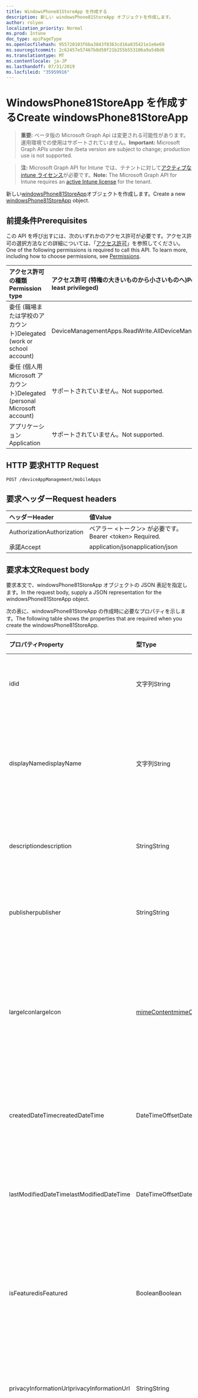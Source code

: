 ```yaml
---
title: WindowsPhone81StoreApp を作成する
description: 新しい windowsPhone81StoreApp オブジェクトを作成します。
author: rolyon
localization_priority: Normal
ms.prod: Intune
doc_type: apiPageType
ms.openlocfilehash: 955720103f6ba3843f8363cd16a835421e1e6e69
ms.sourcegitcommit: 2c62457e57467b8d50f21b255b553106a9a5d8d6
ms.translationtype: MT
ms.contentlocale: ja-JP
ms.lasthandoff: 07/31/2019
ms.locfileid: "35959916"
---
```

# <a name="create-windowsphone81storeapp"></a><span data-ttu-id="df3c6-103">WindowsPhone81StoreApp を作成する</span><span class="sxs-lookup"><span data-stu-id="df3c6-103">Create windowsPhone81StoreApp</span></span>

> <span data-ttu-id="df3c6-104">**重要:** ベータ版の Microsoft Graph Api は変更される可能性があります。運用環境での使用はサポートされていません。</span><span class="sxs-lookup"><span data-stu-id="df3c6-104">**Important:** Microsoft Graph APIs under the /beta version are subject to change; production use is not supported.</span></span>

> <span data-ttu-id="df3c6-105">**注:** Microsoft Graph API for Intune では、テナントに対して[アクティブな intune ライセンス](https://go.microsoft.com/fwlink/?linkid=839381)が必要です。</span><span class="sxs-lookup"><span data-stu-id="df3c6-105">**Note:** The Microsoft Graph API for Intune requires an [active Intune license](https://go.microsoft.com/fwlink/?linkid=839381) for the tenant.</span></span>

<span data-ttu-id="df3c6-106">新しい[windowsPhone81StoreApp](../resources/intune-apps-windowsphone81storeapp.md)オブジェクトを作成します。</span><span class="sxs-lookup"><span data-stu-id="df3c6-106">Create a new [windowsPhone81StoreApp](../resources/intune-apps-windowsphone81storeapp.md) object.</span></span>

## <a name="prerequisites"></a><span data-ttu-id="df3c6-107">前提条件</span><span class="sxs-lookup"><span data-stu-id="df3c6-107">Prerequisites</span></span>
<span data-ttu-id="df3c6-p101">この API を呼び出すには、次のいずれかのアクセス許可が必要です。アクセス許可の選択方法などの詳細については、「[アクセス許可](/graph/permissions-reference)」を参照してください。</span><span class="sxs-lookup"><span data-stu-id="df3c6-p101">One of the following permissions is required to call this API. To learn more, including how to choose permissions, see [Permissions](/graph/permissions-reference).</span></span>

|<span data-ttu-id="df3c6-110">アクセス許可の種類</span><span class="sxs-lookup"><span data-stu-id="df3c6-110">Permission type</span></span>|<span data-ttu-id="df3c6-111">アクセス許可 (特権の大きいものから小さいものへ)</span><span class="sxs-lookup"><span data-stu-id="df3c6-111">Permissions (from most to least privileged)</span></span>|
|:---|:---|
|<span data-ttu-id="df3c6-112">委任 (職場または学校のアカウント)</span><span class="sxs-lookup"><span data-stu-id="df3c6-112">Delegated (work or school account)</span></span>|<span data-ttu-id="df3c6-113">DeviceManagementApps.ReadWrite.All</span><span class="sxs-lookup"><span data-stu-id="df3c6-113">DeviceManagementApps.ReadWrite.All</span></span>|
|<span data-ttu-id="df3c6-114">委任 (個人用 Microsoft アカウント)</span><span class="sxs-lookup"><span data-stu-id="df3c6-114">Delegated (personal Microsoft account)</span></span>|<span data-ttu-id="df3c6-115">サポートされていません。</span><span class="sxs-lookup"><span data-stu-id="df3c6-115">Not supported.</span></span>|
|<span data-ttu-id="df3c6-116">アプリケーション</span><span class="sxs-lookup"><span data-stu-id="df3c6-116">Application</span></span>|<span data-ttu-id="df3c6-117">サポートされていません。</span><span class="sxs-lookup"><span data-stu-id="df3c6-117">Not supported.</span></span>|

## <a name="http-request"></a><span data-ttu-id="df3c6-118">HTTP 要求</span><span class="sxs-lookup"><span data-stu-id="df3c6-118">HTTP Request</span></span>
<!-- {
  "blockType": "ignored"
}
-->
``` http
POST /deviceAppManagement/mobileApps
```

## <a name="request-headers"></a><span data-ttu-id="df3c6-119">要求ヘッダー</span><span class="sxs-lookup"><span data-stu-id="df3c6-119">Request headers</span></span>
|<span data-ttu-id="df3c6-120">ヘッダー</span><span class="sxs-lookup"><span data-stu-id="df3c6-120">Header</span></span>|<span data-ttu-id="df3c6-121">値</span><span class="sxs-lookup"><span data-stu-id="df3c6-121">Value</span></span>|
|:---|:---|
|<span data-ttu-id="df3c6-122">Authorization</span><span class="sxs-lookup"><span data-stu-id="df3c6-122">Authorization</span></span>|<span data-ttu-id="df3c6-123">ベアラー &lt;トークン&gt; が必要です。</span><span class="sxs-lookup"><span data-stu-id="df3c6-123">Bearer &lt;token&gt; Required.</span></span>|
|<span data-ttu-id="df3c6-124">承諾</span><span class="sxs-lookup"><span data-stu-id="df3c6-124">Accept</span></span>|<span data-ttu-id="df3c6-125">application/json</span><span class="sxs-lookup"><span data-stu-id="df3c6-125">application/json</span></span>|

## <a name="request-body"></a><span data-ttu-id="df3c6-126">要求本文</span><span class="sxs-lookup"><span data-stu-id="df3c6-126">Request body</span></span>
<span data-ttu-id="df3c6-127">要求本文で、windowsPhone81StoreApp オブジェクトの JSON 表記を指定します。</span><span class="sxs-lookup"><span data-stu-id="df3c6-127">In the request body, supply a JSON representation for the windowsPhone81StoreApp object.</span></span>

<span data-ttu-id="df3c6-128">次の表に、windowsPhone81StoreApp の作成時に必要なプロパティを示します。</span><span class="sxs-lookup"><span data-stu-id="df3c6-128">The following table shows the properties that are required when you create the windowsPhone81StoreApp.</span></span>

|<span data-ttu-id="df3c6-129">プロパティ</span><span class="sxs-lookup"><span data-stu-id="df3c6-129">Property</span></span>|<span data-ttu-id="df3c6-130">型</span><span class="sxs-lookup"><span data-stu-id="df3c6-130">Type</span></span>|<span data-ttu-id="df3c6-131">説明</span><span class="sxs-lookup"><span data-stu-id="df3c6-131">Description</span></span>|
|:---|:---|:---|
|<span data-ttu-id="df3c6-132">id</span><span class="sxs-lookup"><span data-stu-id="df3c6-132">id</span></span>|<span data-ttu-id="df3c6-133">文字列</span><span class="sxs-lookup"><span data-stu-id="df3c6-133">String</span></span>|<span data-ttu-id="df3c6-134">エンティティのキー。</span><span class="sxs-lookup"><span data-stu-id="df3c6-134">Key of the entity.</span></span> <span data-ttu-id="df3c6-135">[mobileApp](../resources/intune-apps-mobileapp.md) から継承します</span><span class="sxs-lookup"><span data-stu-id="df3c6-135">Inherited from [mobileApp](../resources/intune-apps-mobileapp.md)</span></span>|
|<span data-ttu-id="df3c6-136">displayName</span><span class="sxs-lookup"><span data-stu-id="df3c6-136">displayName</span></span>|<span data-ttu-id="df3c6-137">文字列</span><span class="sxs-lookup"><span data-stu-id="df3c6-137">String</span></span>|<span data-ttu-id="df3c6-138">管理者が提供またはインポートしたアプリのタイトル。</span><span class="sxs-lookup"><span data-stu-id="df3c6-138">The admin provided or imported title of the app.</span></span> <span data-ttu-id="df3c6-139">[mobileApp](../resources/intune-apps-mobileapp.md) から継承します</span><span class="sxs-lookup"><span data-stu-id="df3c6-139">Inherited from [mobileApp](../resources/intune-apps-mobileapp.md)</span></span>|
|<span data-ttu-id="df3c6-140">description</span><span class="sxs-lookup"><span data-stu-id="df3c6-140">description</span></span>|<span data-ttu-id="df3c6-141">String</span><span class="sxs-lookup"><span data-stu-id="df3c6-141">String</span></span>|<span data-ttu-id="df3c6-142">アプリの説明。</span><span class="sxs-lookup"><span data-stu-id="df3c6-142">The description of the app.</span></span> <span data-ttu-id="df3c6-143">[mobileApp](../resources/intune-apps-mobileapp.md) から継承します</span><span class="sxs-lookup"><span data-stu-id="df3c6-143">Inherited from [mobileApp](../resources/intune-apps-mobileapp.md)</span></span>|
|<span data-ttu-id="df3c6-144">publisher</span><span class="sxs-lookup"><span data-stu-id="df3c6-144">publisher</span></span>|<span data-ttu-id="df3c6-145">String</span><span class="sxs-lookup"><span data-stu-id="df3c6-145">String</span></span>|<span data-ttu-id="df3c6-146">アプリの発行元。</span><span class="sxs-lookup"><span data-stu-id="df3c6-146">The publisher of the app.</span></span> <span data-ttu-id="df3c6-147">[mobileApp](../resources/intune-apps-mobileapp.md) から継承します</span><span class="sxs-lookup"><span data-stu-id="df3c6-147">Inherited from [mobileApp](../resources/intune-apps-mobileapp.md)</span></span>|
|<span data-ttu-id="df3c6-148">largeIcon</span><span class="sxs-lookup"><span data-stu-id="df3c6-148">largeIcon</span></span>|[<span data-ttu-id="df3c6-149">mimeContent</span><span class="sxs-lookup"><span data-stu-id="df3c6-149">mimeContent</span></span>](../resources/intune-shared-mimecontent.md)|<span data-ttu-id="df3c6-150">アプリの詳細に表示され、アイコンのアップロードに使用される大きいアイコン。</span><span class="sxs-lookup"><span data-stu-id="df3c6-150">The large icon, to be displayed in the app details and used for upload of the icon.</span></span> <span data-ttu-id="df3c6-151">[mobileApp](../resources/intune-apps-mobileapp.md) から継承します</span><span class="sxs-lookup"><span data-stu-id="df3c6-151">Inherited from [mobileApp](../resources/intune-apps-mobileapp.md)</span></span>|
|<span data-ttu-id="df3c6-152">createdDateTime</span><span class="sxs-lookup"><span data-stu-id="df3c6-152">createdDateTime</span></span>|<span data-ttu-id="df3c6-153">DateTimeOffset</span><span class="sxs-lookup"><span data-stu-id="df3c6-153">DateTimeOffset</span></span>|<span data-ttu-id="df3c6-154">アプリが作成された日時。</span><span class="sxs-lookup"><span data-stu-id="df3c6-154">The date and time the app was created.</span></span> <span data-ttu-id="df3c6-155">[mobileApp](../resources/intune-apps-mobileapp.md) から継承します</span><span class="sxs-lookup"><span data-stu-id="df3c6-155">Inherited from [mobileApp](../resources/intune-apps-mobileapp.md)</span></span>|
|<span data-ttu-id="df3c6-156">lastModifiedDateTime</span><span class="sxs-lookup"><span data-stu-id="df3c6-156">lastModifiedDateTime</span></span>|<span data-ttu-id="df3c6-157">DateTimeOffset</span><span class="sxs-lookup"><span data-stu-id="df3c6-157">DateTimeOffset</span></span>|<span data-ttu-id="df3c6-158">アプリが最後に変更された日時。</span><span class="sxs-lookup"><span data-stu-id="df3c6-158">The date and time the app was last modified.</span></span> <span data-ttu-id="df3c6-159">[mobileApp](../resources/intune-apps-mobileapp.md) から継承します</span><span class="sxs-lookup"><span data-stu-id="df3c6-159">Inherited from [mobileApp](../resources/intune-apps-mobileapp.md)</span></span>|
|<span data-ttu-id="df3c6-160">isFeatured</span><span class="sxs-lookup"><span data-stu-id="df3c6-160">isFeatured</span></span>|<span data-ttu-id="df3c6-161">Boolean</span><span class="sxs-lookup"><span data-stu-id="df3c6-161">Boolean</span></span>|<span data-ttu-id="df3c6-162">アプリが管理者のおすすめとしてマークされたかどうかを示す値。[mobileApp](../resources/intune-apps-mobileapp.md) から継承します</span><span class="sxs-lookup"><span data-stu-id="df3c6-162">The value indicating whether the app is marked as featured by the admin. Inherited from [mobileApp](../resources/intune-apps-mobileapp.md)</span></span>|
|<span data-ttu-id="df3c6-163">privacyInformationUrl</span><span class="sxs-lookup"><span data-stu-id="df3c6-163">privacyInformationUrl</span></span>|<span data-ttu-id="df3c6-164">String</span><span class="sxs-lookup"><span data-stu-id="df3c6-164">String</span></span>|<span data-ttu-id="df3c6-165">プライバシーに関する声明の URL。</span><span class="sxs-lookup"><span data-stu-id="df3c6-165">The privacy statement Url.</span></span> <span data-ttu-id="df3c6-166">[mobileApp](../resources/intune-apps-mobileapp.md) から継承します</span><span class="sxs-lookup"><span data-stu-id="df3c6-166">Inherited from [mobileApp](../resources/intune-apps-mobileapp.md)</span></span>|
|<span data-ttu-id="df3c6-167">informationUrl</span><span class="sxs-lookup"><span data-stu-id="df3c6-167">informationUrl</span></span>|<span data-ttu-id="df3c6-168">String</span><span class="sxs-lookup"><span data-stu-id="df3c6-168">String</span></span>|<span data-ttu-id="df3c6-169">詳細情報の URL。</span><span class="sxs-lookup"><span data-stu-id="df3c6-169">The more information Url.</span></span> <span data-ttu-id="df3c6-170">[mobileApp](../resources/intune-apps-mobileapp.md) から継承します</span><span class="sxs-lookup"><span data-stu-id="df3c6-170">Inherited from [mobileApp](../resources/intune-apps-mobileapp.md)</span></span>|
|<span data-ttu-id="df3c6-171">owner</span><span class="sxs-lookup"><span data-stu-id="df3c6-171">owner</span></span>|<span data-ttu-id="df3c6-172">String</span><span class="sxs-lookup"><span data-stu-id="df3c6-172">String</span></span>|<span data-ttu-id="df3c6-173">アプリの所有者。</span><span class="sxs-lookup"><span data-stu-id="df3c6-173">The owner of the app.</span></span> <span data-ttu-id="df3c6-174">[mobileApp](../resources/intune-apps-mobileapp.md) から継承します</span><span class="sxs-lookup"><span data-stu-id="df3c6-174">Inherited from [mobileApp](../resources/intune-apps-mobileapp.md)</span></span>|
|<span data-ttu-id="df3c6-175">developer</span><span class="sxs-lookup"><span data-stu-id="df3c6-175">developer</span></span>|<span data-ttu-id="df3c6-176">String</span><span class="sxs-lookup"><span data-stu-id="df3c6-176">String</span></span>|<span data-ttu-id="df3c6-177">アプリの開発者。</span><span class="sxs-lookup"><span data-stu-id="df3c6-177">The developer of the app.</span></span> <span data-ttu-id="df3c6-178">[mobileApp](../resources/intune-apps-mobileapp.md) から継承します</span><span class="sxs-lookup"><span data-stu-id="df3c6-178">Inherited from [mobileApp](../resources/intune-apps-mobileapp.md)</span></span>|
|<span data-ttu-id="df3c6-179">notes</span><span class="sxs-lookup"><span data-stu-id="df3c6-179">notes</span></span>|<span data-ttu-id="df3c6-180">String</span><span class="sxs-lookup"><span data-stu-id="df3c6-180">String</span></span>|<span data-ttu-id="df3c6-181">アプリ用のメモ。</span><span class="sxs-lookup"><span data-stu-id="df3c6-181">Notes for the app.</span></span> <span data-ttu-id="df3c6-182">[mobileApp](../resources/intune-apps-mobileapp.md) から継承します</span><span class="sxs-lookup"><span data-stu-id="df3c6-182">Inherited from [mobileApp](../resources/intune-apps-mobileapp.md)</span></span>|
|<span data-ttu-id="df3c6-183">uploadState</span><span class="sxs-lookup"><span data-stu-id="df3c6-183">uploadState</span></span>|<span data-ttu-id="df3c6-184">Int32</span><span class="sxs-lookup"><span data-stu-id="df3c6-184">Int32</span></span>|<span data-ttu-id="df3c6-185">アップロード状態。</span><span class="sxs-lookup"><span data-stu-id="df3c6-185">The upload state.</span></span> <span data-ttu-id="df3c6-186">[mobileApp](../resources/intune-apps-mobileapp.md) から継承します</span><span class="sxs-lookup"><span data-stu-id="df3c6-186">Inherited from [mobileApp](../resources/intune-apps-mobileapp.md)</span></span>|
|<span data-ttu-id="df3c6-187">publishingState</span><span class="sxs-lookup"><span data-stu-id="df3c6-187">publishingState</span></span>|[<span data-ttu-id="df3c6-188">mobileAppPublishingState</span><span class="sxs-lookup"><span data-stu-id="df3c6-188">mobileAppPublishingState</span></span>](../resources/intune-apps-mobileapppublishingstate.md)|<span data-ttu-id="df3c6-189">アプリの発行の状態。</span><span class="sxs-lookup"><span data-stu-id="df3c6-189">The publishing state for the app.</span></span> <span data-ttu-id="df3c6-190">アプリが発行されていない限り、アプリを割り当てることができません。</span><span class="sxs-lookup"><span data-stu-id="df3c6-190">The app cannot be assigned unless the app is published.</span></span> <span data-ttu-id="df3c6-191">[MobileApp](../resources/intune-apps-mobileapp.md)から継承されます。</span><span class="sxs-lookup"><span data-stu-id="df3c6-191">Inherited from [mobileApp](../resources/intune-apps-mobileapp.md).</span></span> <span data-ttu-id="df3c6-192">可能な値は、`notPublished`、`processing`、`published` です。</span><span class="sxs-lookup"><span data-stu-id="df3c6-192">Possible values are: `notPublished`, `processing`, `published`.</span></span>|
|<span data-ttu-id="df3c6-193">isAssigned</span><span class="sxs-lookup"><span data-stu-id="df3c6-193">isAssigned</span></span>|<span data-ttu-id="df3c6-194">Boolean</span><span class="sxs-lookup"><span data-stu-id="df3c6-194">Boolean</span></span>|<span data-ttu-id="df3c6-195">アプリが少なくとも1つのグループに割り当てられているかどうかを示す値。</span><span class="sxs-lookup"><span data-stu-id="df3c6-195">The value indicating whether the app is assigned to at least one group.</span></span> <span data-ttu-id="df3c6-196">[mobileApp](../resources/intune-apps-mobileapp.md) から継承します</span><span class="sxs-lookup"><span data-stu-id="df3c6-196">Inherited from [mobileApp](../resources/intune-apps-mobileapp.md)</span></span>|
|<span data-ttu-id="df3c6-197">roleScopeTagIds</span><span class="sxs-lookup"><span data-stu-id="df3c6-197">roleScopeTagIds</span></span>|<span data-ttu-id="df3c6-198">文字列コレクション</span><span class="sxs-lookup"><span data-stu-id="df3c6-198">String collection</span></span>|<span data-ttu-id="df3c6-199">このモバイルアプリの範囲タグ id のリスト。</span><span class="sxs-lookup"><span data-stu-id="df3c6-199">List of scope tag ids for this mobile app.</span></span> <span data-ttu-id="df3c6-200">[mobileApp](../resources/intune-apps-mobileapp.md) から継承します</span><span class="sxs-lookup"><span data-stu-id="df3c6-200">Inherited from [mobileApp](../resources/intune-apps-mobileapp.md)</span></span>|
|<span data-ttu-id="df3c6-201">dependentAppCount</span><span class="sxs-lookup"><span data-stu-id="df3c6-201">dependentAppCount</span></span>|<span data-ttu-id="df3c6-202">Int32</span><span class="sxs-lookup"><span data-stu-id="df3c6-202">Int32</span></span>|<span data-ttu-id="df3c6-203">子アプリが持つ依存関係の合計数。</span><span class="sxs-lookup"><span data-stu-id="df3c6-203">The total number of dependencies the child app has.</span></span> <span data-ttu-id="df3c6-204">[mobileApp](../resources/intune-apps-mobileapp.md) から継承します</span><span class="sxs-lookup"><span data-stu-id="df3c6-204">Inherited from [mobileApp](../resources/intune-apps-mobileapp.md)</span></span>|
|<span data-ttu-id="df3c6-205">appStoreUrl</span><span class="sxs-lookup"><span data-stu-id="df3c6-205">appStoreUrl</span></span>|<span data-ttu-id="df3c6-206">String</span><span class="sxs-lookup"><span data-stu-id="df3c6-206">String</span></span>|<span data-ttu-id="df3c6-207">Windows Phone 8.1 アプリストアの URL。</span><span class="sxs-lookup"><span data-stu-id="df3c6-207">The Windows Phone 8.1 app store URL.</span></span>|



## <a name="response"></a><span data-ttu-id="df3c6-208">応答</span><span class="sxs-lookup"><span data-stu-id="df3c6-208">Response</span></span>
<span data-ttu-id="df3c6-209">成功した場合、このメソッド`201 Created`は応答コードと、応答本文で[windowsPhone81StoreApp](../resources/intune-apps-windowsphone81storeapp.md)オブジェクトを返します。</span><span class="sxs-lookup"><span data-stu-id="df3c6-209">If successful, this method returns a `201 Created` response code and a [windowsPhone81StoreApp](../resources/intune-apps-windowsphone81storeapp.md) object in the response body.</span></span>

## <a name="example"></a><span data-ttu-id="df3c6-210">例</span><span class="sxs-lookup"><span data-stu-id="df3c6-210">Example</span></span>

### <a name="request"></a><span data-ttu-id="df3c6-211">要求</span><span class="sxs-lookup"><span data-stu-id="df3c6-211">Request</span></span>
<span data-ttu-id="df3c6-212">以下は、要求の例です。</span><span class="sxs-lookup"><span data-stu-id="df3c6-212">Here is an example of the request.</span></span>
``` http
POST https://graph.microsoft.com/beta/deviceAppManagement/mobileApps
Content-type: application/json
Content-length: 775

{
  "@odata.type": "#microsoft.graph.windowsPhone81StoreApp",
  "displayName": "Display Name value",
  "description": "Description value",
  "publisher": "Publisher value",
  "largeIcon": {
    "@odata.type": "microsoft.graph.mimeContent",
    "type": "Type value",
    "value": "dmFsdWU="
  },
  "isFeatured": true,
  "privacyInformationUrl": "https://example.com/privacyInformationUrl/",
  "informationUrl": "https://example.com/informationUrl/",
  "owner": "Owner value",
  "developer": "Developer value",
  "notes": "Notes value",
  "uploadState": 11,
  "publishingState": "processing",
  "isAssigned": true,
  "roleScopeTagIds": [
    "Role Scope Tag Ids value"
  ],
  "dependentAppCount": 1,
  "appStoreUrl": "https://example.com/appStoreUrl/"
}
```

### <a name="response"></a><span data-ttu-id="df3c6-213">応答</span><span class="sxs-lookup"><span data-stu-id="df3c6-213">Response</span></span>
<span data-ttu-id="df3c6-p119">以下は、応答の例です。注:簡潔にするために、ここに示す応答オブジェクトは切り詰められている場合があります。すべてのプロパティは実際の呼び出しから返されます。</span><span class="sxs-lookup"><span data-stu-id="df3c6-p119">Here is an example of the response. Note: The response object shown here may be truncated for brevity. All of the properties will be returned from an actual call.</span></span>
``` http
HTTP/1.1 201 Created
Content-Type: application/json
Content-Length: 947

{
  "@odata.type": "#microsoft.graph.windowsPhone81StoreApp",
  "id": "f68ce6a1-e6a1-f68c-a1e6-8cf6a1e68cf6",
  "displayName": "Display Name value",
  "description": "Description value",
  "publisher": "Publisher value",
  "largeIcon": {
    "@odata.type": "microsoft.graph.mimeContent",
    "type": "Type value",
    "value": "dmFsdWU="
  },
  "createdDateTime": "2017-01-01T00:02:43.5775965-08:00",
  "lastModifiedDateTime": "2017-01-01T00:00:35.1329464-08:00",
  "isFeatured": true,
  "privacyInformationUrl": "https://example.com/privacyInformationUrl/",
  "informationUrl": "https://example.com/informationUrl/",
  "owner": "Owner value",
  "developer": "Developer value",
  "notes": "Notes value",
  "uploadState": 11,
  "publishingState": "processing",
  "isAssigned": true,
  "roleScopeTagIds": [
    "Role Scope Tag Ids value"
  ],
  "dependentAppCount": 1,
  "appStoreUrl": "https://example.com/appStoreUrl/"
}
```





